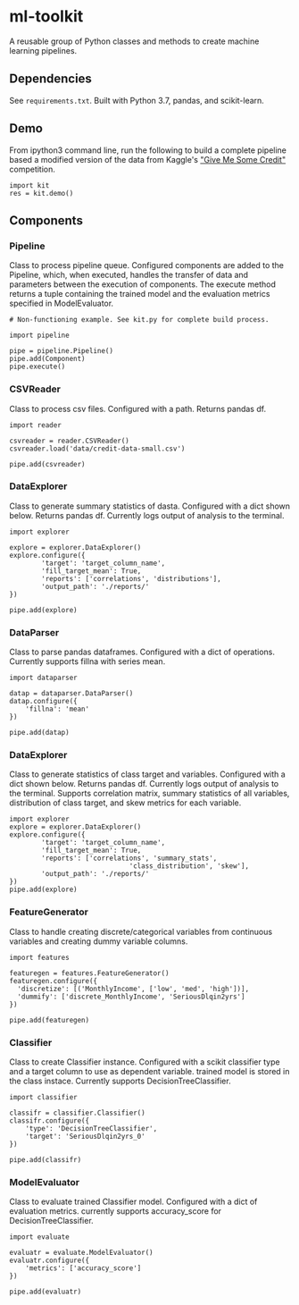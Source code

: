 # ml-toolkit
A reusable group of Python classes and methods to create machine learning pipelines.

## Dependencies
See `requirements.txt`. Built with Python 3.7, pandas, and scikit-learn.

## Demo
From ipython3 command line, run the following to build a complete pipeline based a modified version of the data from Kaggle's  ["Give Me Some Credit"](https://www.kaggle.com/c/GiveMeSomeCredit) competition. 

```
import kit
res = kit.demo()
```

## Components
### Pipeline
Class to process pipeline queue. Configured components are added to the Pipeline, which, when executed, handles the transfer of data and parameters between the execution of components. The execute method returns a tuple containing the trained model and the evaluation metrics specified in ModelEvaluator.
```
# Non-functioning example. See kit.py for complete build process.

import pipeline

pipe = pipeline.Pipeline()
pipe.add(Component)
pipe.execute()
```
### CSVReader
Class to process csv files. Configured with a path. Returns pandas df.
```
import reader

csvreader = reader.CSVReader()
csvreader.load('data/credit-data-small.csv')

pipe.add(csvreader)
```

### DataExplorer
Class to generate summary statistics of dasta. Configured with a dict shown below. Returns pandas df. Currently logs output of analysis to the terminal.
```
import explorer

explore = explorer.DataExplorer()
explore.configure({
        'target': 'target_column_name',
        'fill_target_mean': True,
        'reports': ['correlations', 'distributions'],
        'output_path': './reports/'
})

pipe.add(explore)
```

### DataParser
Class to parse pandas dataframes. Configured with a dict of operations. Currently supports fillna with series mean.
```
import dataparser

datap = dataparser.DataParser()
datap.configure({
    'fillna': 'mean'
})

pipe.add(datap)
```
### DataExplorer
Class to generate statistics of class target and variables. Configured with a dict shown below. Returns pandas df. Currently logs output of analysis to the terminal. Supports correlation matrix, summary statistics of all variables, distribution of class target, and skew metrics for each variable.
```
import explorer
explore = explorer.DataExplorer()
explore.configure({
        'target': 'target_column_name',
        'fill_target_mean': True,
        'reports': ['correlations', 'summary_stats',
        					  'class_distribution', 'skew'],
        'output_path': './reports/'
})
pipe.add(explore)
```
### FeatureGenerator
Class to handle creating discrete/categorical variables from continuous variables and creating dummy variable columns.
```
import features

featuregen = features.FeatureGenerator()
featuregen.configure({
  'discretize': [('MonthlyIncome', ['low', 'med', 'high'])],
  'dummify': ['discrete_MonthlyIncome', 'SeriousDlqin2yrs']
})

pipe.add(featuregen)
```
### Classifier
Class to create Classifier instance. Configured with a scikit classifier type and a target column to use as dependent variable. trained model is stored in the class instace. Currently supports DecisionTreeClassifier.
```
import classifier

classifr = classifier.Classifier()
classifr.configure({
    'type': 'DecisionTreeClassifier',
    'target': 'SeriousDlqin2yrs_0'
})

pipe.add(classifr)
```

### ModelEvaluator
Class to evaluate trained Classifier model. Configured with a dict of evaluation metrics. currently supports accuracy_score for DecisionTreeClassifier.
```
import evaluate

evaluatr = evaluate.ModelEvaluator()
evaluatr.configure({
    'metrics': ['accuracy_score']
})

pipe.add(evaluatr)
```